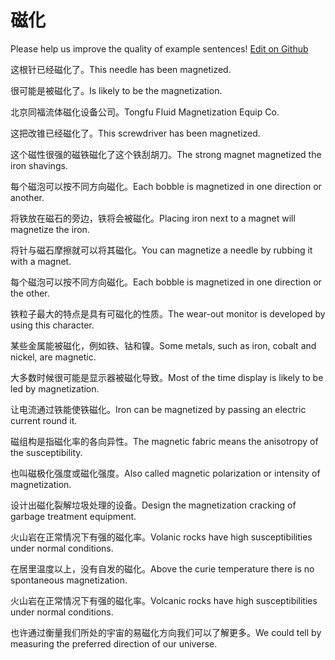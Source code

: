 # 磁化

Please help us improve the quality of example sentences! [Edit on Github](https://github.com/jiyushe/jiyu-example-sentence-source/blob/main/chinese/cihua.md)

<p><span class="chinese">这根针已经磁化了。</span><span class="english">This needle has been magnetized.</span></p>

<p><span class="chinese">很可能是被磁化了。</span><span class="english">Is likely to be the magnetization.</span></p>

<p><span class="chinese">北京同福流体磁化设备公司。</span><span class="english">Tongfu Fluid Magnetization Equip Co.</span></p>

<p><span class="chinese">这把改锥已经磁化了。</span><span class="english">This screwdriver has been magnetized.</span></p>

<p><span class="chinese">这个磁性很强的磁铁磁化了这个铁刮胡刀。</span><span class="english">The strong magnet magnetized the iron shavings.</span></p>

<p><span class="chinese">每个磁泡可以按不同方向磁化。</span><span class="english">Each bobble is magnetized in one direction or another.</span></p>

<p><span class="chinese">将铁放在磁石的旁边，铁将会被磁化。</span><span class="english">Placing iron next to a magnet will magnetize the iron.</span></p>

<p><span class="chinese">将针与磁石摩擦就可以将其磁化。</span><span class="english">You can magnetize a needle by rubbing it with a magnet.</span></p>

<p><span class="chinese">每个磁泡可以按不同方向磁化。</span><span class="english">Each bobble is magnetized in one direction or the other.</span></p>

<p><span class="chinese">铁粒子最大的特点是具有可磁化的性质。</span><span class="english">The wear-out monitor is developed by using this character.</span></p>

<p><span class="chinese">某些金属能被磁化，例如铁、钴和镍。</span><span class="english">Some metals, such as iron, cobalt and nickel, are magnetic.</span></p>

<p><span class="chinese">大多数时候很可能是显示器被磁化导致。</span><span class="english">Most of the time display is likely to be led by magnetization.</span></p>

<p><span class="chinese">让电流通过铁能使铁磁化。</span><span class="english">Iron can be magnetized by passing an electric current round it.</span></p>

<p><span class="chinese">磁组构是指磁化率的各向异性。</span><span class="english">The magnetic fabric means the anisotropy of the susceptibility.</span></p>

<p><span class="chinese">也叫磁极化强度或磁化强度。</span><span class="english">Also called magnetic polarization or intensity of magnetization.</span></p>

<p><span class="chinese">设计出磁化裂解垃圾处理的设备。</span><span class="english">Design the magnetization cracking of garbage treatment equipment.</span></p>

<p><span class="chinese">火山岩在正常情况下有强的磁化率。</span><span class="english">Volanic rocks have high susceptibilities under normal conditions.</span></p>

<p><span class="chinese">在居里温度以上，没有自发的磁化。</span><span class="english">Above the curie temperature there is no spontaneous magnetization.</span></p>

<p><span class="chinese">火山岩在正常情况下有强的磁化率。</span><span class="english">Volcanic rocks have high susceptibilities under normal conditions.</span></p>

<p><span class="chinese">也许通过衡量我们所处的宇宙的易磁化方向我们可以了解更多。</span><span class="english">We could tell by measuring the preferred direction of our universe.</span></p>

